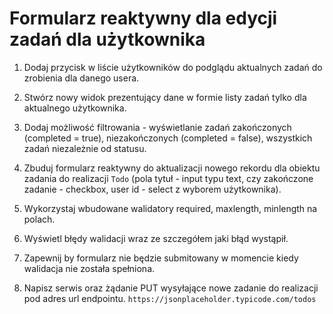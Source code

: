 # Formularz reaktywny dla edycji zadań dla użytkownika

1. Dodaj przycisk w liście użytkowników do podglądu aktualnych zadań do zrobienia dla danego usera.

2. Stwórz nowy widok prezentujący dane w formie listy zadań tylko dla aktualnego użytkownika.

3. Dodaj możliwość filtrowania - wyświetlanie zadań zakończonych (completed = true), niezakończonych (completed = false),
wszystkich zadań niezależnie od statusu.

4. Zbuduj formularz reaktywny do aktualizacji nowego rekordu dla obiektu zadania do realizacji `Todo` (pola tytuł - input typu text, czy zakończone zadanie - checkbox, user id - select z wyborem użytkownika). 

6. Wykorzystaj wbudowane walidatory required, maxlength, minlength na polach.

7. Wyświetl błędy walidacji wraz ze szczegółem jaki błąd wystąpił.

8. Zapewnij by formularz nie będzie submitowany w momencie kiedy walidacja nie została spełniona.

9. Napisz serwis oraz żądanie PUT wysyłające nowe zadanie do realizacji pod adres url endpointu.
`https://jsonplaceholder.typicode.com/todos`
